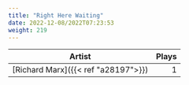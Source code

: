 ```yaml
---
title: "Right Here Waiting"
date: 2022-12-08/2022T07:23:53
weight: 219
---
```




 Artist | Plays 
----- | -----:
[Richard Marx]({{< ref "a28197">}}) | 1
